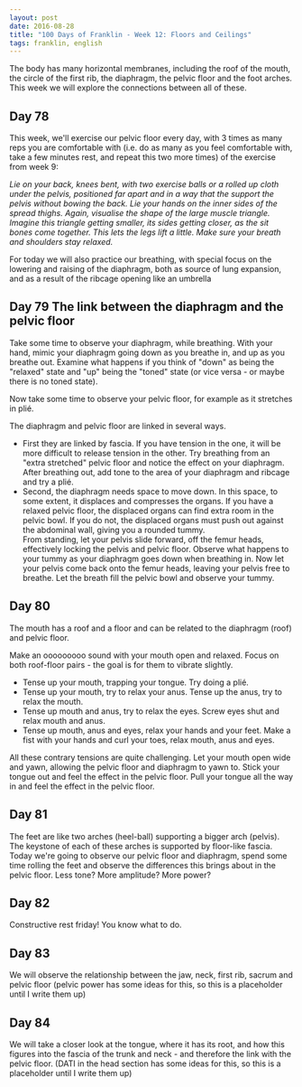 ```yaml
---
layout: post
date: 2016-08-28
title: "100 Days of Franklin - Week 12: Floors and Ceilings"
tags: franklin, english
---
```


The body has many horizontal membranes, including the roof of the mouth, the circle of the first rib, the diaphragm, the pelvic floor and the foot arches. This week we will explore the connections between all of these.

## Day 78

This week, we'll exercise our pelvic floor every day, with 3 times as many reps you are comfortable with (i.e. do as many as you feel comfortable with, take a few minutes rest, and repeat this two more times) of the exercise from week 9:

*Lie on your back, knees bent, with two exercise balls or a rolled up cloth under the pelvis, positioned far apart and in a way that the support the pelvis without bowing the back. Lie your hands on the inner sides of the spread thighs. Again, visualise the shape of the large muscle triangle. Imagine this triangle getting smaller, its sides getting closer, as the sit bones come together. This lets the legs lift a little. Make sure your breath and shoulders stay relaxed.*

For today we will also practice our breathing, with special focus on the lowering and raising of the diaphragm, both as source of lung expansion, and as a result of the ribcage opening like an umbrella

## Day 79 The link between the diaphragm and the pelvic floor

Take some time to observe your diaphragm, while breathing. With your hand, mimic your diaphragm going down as you breathe in, and up as you breathe out. Examine what happens if you think of "down" as being the "relaxed" state and "up" being the "toned" state (or vice versa - or maybe there is no toned state).

Now take some time to observe your pelvic floor, for example as it stretches in plié.

The diaphragm and pelvic floor are linked in several ways.

- First they are linked by fascia. If you have tension in the one, it will be more difficult to release tension in the other. Try breathing from an "extra stretched" pelvic floor and notice the effect on your diaphragm. After breathing out, add tone to the area of your diaphragm and ribcage and try a plié.
- Second, the diaphragm needs space to move down. In this space, to some extent, it displaces and compresses the organs. If you have a relaxed pelvic floor, the displaced organs can find extra room in the pelvic bowl. If you do not, the displaced organs must push out against the abdominal wall, giving you a rounded tummy.  
  From standing, let your pelvis slide forward, off the femur heads, effectively locking the pelvis and pelvic floor. Observe what happens to your tummy as your diaphragm goes down when breathing in. Now let your pelvis come back onto the femur heads, leaving your pelvis free to breathe. Let the breath fill the pelvic bowl and observe your tummy.

## Day 80

The mouth has a roof and a floor and can be related to the diaphragm (roof) and pelvic floor.

Make an ooooooooo sound with your mouth open and relaxed. Focus on both roof-floor pairs - the goal is for them to vibrate slightly.

- Tense up your mouth, trapping your tongue. Try doing a plié. 
- Tense up your mouth, try to relax your anus. Tense up the anus, try to relax the mouth.
- Tense up mouth and anus, try to relax the eyes. Screw eyes shut and relax mouth and anus.
- Tense up mouth, anus and eyes, relax your hands and your feet. Make a fist with your hands and curl your toes, relax mouth, anus and eyes.

All these contrary tensions are quite challenging. Let your mouth open wide and yawn, allowing the pelvic floor and diaphragm to yawn to. Stick your tongue out and feel the effect in the pelvic floor. Pull your tongue all the way in and feel the effect in the pelvic floor.

## Day 81

The feet are like two arches (heel-ball) supporting a bigger arch (pelvis). The keystone of each of these arches is supported by floor-like fascia. Today we're going to observe our pelvic floor and diaphragm, spend some time rolling the feet and observe the differences this brings about in the pelvic floor. Less tone? More amplitude? More power?

## Day 82

Constructive rest friday! You know what to do.

## Day 83

We will observe the relationship between the jaw, neck, first rib, sacrum and pelvic floor (pelvic power has some ideas for this, so this is a placeholder until I write them up)

## Day 84

We will take a closer look at the tongue, where it has its root, and how this figures into the fascia of the trunk and neck - and therefore the link with the pelvic floor. (DATI in the head section has some ideas for this, so this is a placeholder until I write them up)